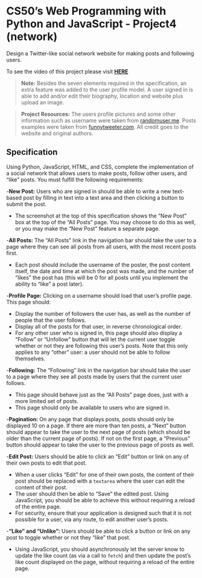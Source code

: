 # CS50’s Web Programming with Python and JavaScript - Project4 (network)

Design a Twitter-like social network website for making posts and following users.

To see the video of this project please visit **[HERE](https://youtu.be/HxSOvEv4A1E)**

> **Note:** Besides the seven elements required in the specification, an extra feature was added to the user profile model. A user signed in is able to add and/or edit their biography, location and website plus upload an image.

>**Project Resources:** The users profile pictures and some other information such as username were taken from [randomuser.me](https://randomuser.me/). Posts examples were taken from [funnytweeter.com](https://funnytweeter.com/). All credit goes to the website and original authors.

## Specification

Using Python, JavaScript, HTML, and CSS, complete the implementation of a social network that allows users to make posts, follow other users, and “like” posts. You must fulfill the following requirements:

-**New Post:** Users who are signed in should be able to write a new text-based post by filling in text into a text area and then clicking a button to submit the post.
 - The screenshot at the top of this specification shows the “New Post” box at the top of the “All Posts” page. You may choose to do this as well, or you may make the “New Post” feature a separate page.

-**All Posts:** The “All Posts” link in the navigation bar should take the user to a page where they can see all posts from all users, with the most recent posts first.
 - Each post should include the username of the poster, the post content itself, the date and time at which the post was made, and the number of “likes” the post has (this will be 0 for all posts until you implement the ability to “like” a post later).

-**Profile Page:** Clicking on a username should load that user’s profile page. This page should:
 - Display the number of followers the user has, as well as the number of people that the user follows.
 - Display all of the posts for that user, in reverse chronological order.
 - For any other user who is signed in, this page should also display a “Follow” or “Unfollow” button that will let the current user toggle whether or not they are following this user’s posts. Note that this only applies to any “other” user: a user should not be able to follow themselves.

-**Following:** The “Following” link in the navigation bar should take the user to a page where they see all posts made by users that the current user follows.
 - This page should behave just as the “All Posts” page does, just with a more limited set of posts.
 - This page should only be available to users who are signed in.

-**Pagination:** On any page that displays posts, posts should only be displayed 10 on a page. If there are more than ten posts, a “Next” button should appear to take the user to the next page of posts (which should be older than the current page of posts). If not on the first page, a “Previous” button should appear to take the user to the previous page of posts as well.

-**Edit Post:** Users should be able to click an “Edit” button or link on any of their own posts to edit that post.
 - When a user clicks “Edit” for one of their own posts, the content of their post should be replaced with a `textarea` where the user can edit the content of their post.
 - The user should then be able to “Save” the edited post. Using JavaScript, you should be able to achieve this without requiring a reload of the entire page.
 - For security, ensure that your application is designed such that it is not possible for a user, via any route, to edit another user’s posts.
 
-**“Like” and “Unlike”:** Users should be able to click a button or link on any post to toggle whether or not they “like” that post.
 - Using JavaScript, you should asynchronously let the server know to update the like count (as via a call to `fetch`) and then update the post’s like count displayed on the page, without requiring a reload of the entire page.